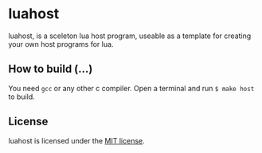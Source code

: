 # luahost

luahost, is a sceleton lua host program, useable as a template for creating your own host
programs for lua.

## How to build (...)

You need `gcc` or any other c compiler.
Open a terminal and run `$ make host` to build.

## License
luahost is licensed under the [MIT license](https://raw.githubusercontent.com/Aerobird98/luahost/master/LICENSE.txt).
